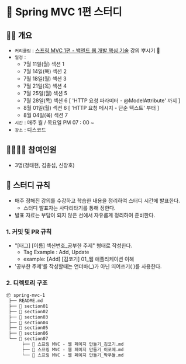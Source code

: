 # 🍃 Spring MVC 1편 스터디

## 👨‍🏫 개요

- `커리큘럼` : [스프링 MVC 1편 - 백엔드 웹 개발 핵심 기술](https://www.inflearn.com/course/스프링-mvc-1/dashboard) 강의 뿌시기 👊
- `일정` :
  - 7월 11일(월) 섹션 1
  - 7월 14일(목) 섹션 2
  - 7월 18일(월) 섹션 3
  - 7월 21일(목) 섹션 4
  - 7월 25일(월) 섹션 5
  - 7월 28일(목) 섹션 6 [ 'HTTP 요청 파라미터 - @ModelAttribute' 까지 ]
  - 8월 01일(월) 섹션 6 [ 'HTTP 요청 메시지 - 단순 텍스트' 부터 ]
  - 8월 04일(목) 섹션 7
- `시간` : 매주 월 / 목요일 PM 07 : 00 ~
- `장소` : 디스코드

## 👨‍👨‍👦‍👦 참여인원

- 3명(정태현, 김충섭, 신창호)

## 🤙 스터디 규칙

- 매주 정해진 강의를 수강하고 학습한 내용을 정리하여 스터디 시간에 발표한다.
  - 스터디 발표자는 사다리타기를 통해 정한다.
- 발표 자료는 부담이 되지 않은 선에서 자유롭게 정리하여 준비한다.

### 1. 커밋 및 PR 규칙

- "[태그] [이름] 섹션번호_공부한 주제" 형태로 작성한다.
  - Tag Example : Add, Update
  - example: [Add] [김코기] 01_웹 애플리케이션 이해
- '공부한 주제'를 작성할때는 언더바(_)가 아닌 띄어쓰기( )를 사용한다.

### 2. 디렉토리 구조

```tex
📦 spring-mvc-1
 ├── README.md
 ├── 📁 section01
 ├── 📁 section02
 ├── 📁 section03
 ├── 📁 section04
 ├── 📁 section05
 ├── 📁 section06
 └── 📁 section07
      ├── 📝 스프링 MVC - 웹 페이지 만들기_김코기.md
      ├── 📝 스프링 MVC - 웹 페이지 만들기_이포메.md
      └── 📝 스프링 MVC - 웹 페이지 만들기_박푸들.md
```
